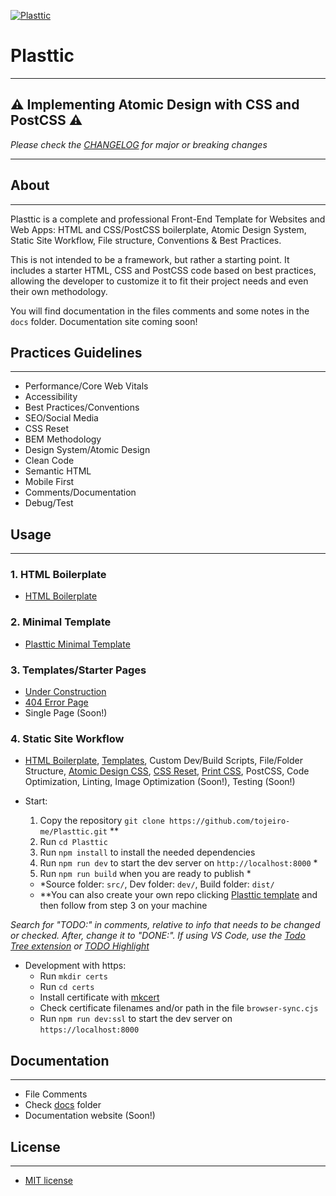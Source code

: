 [![Plasttic](https://plasttic.dev/assets/img/social/default-banner-1200_630.png)](https://plasttic.dev)

# Plasttic

---

## :warning: Implementing Atomic Design with CSS and PostCSS :warning:

_Please check the [CHANGELOG](/CHANGELOG.md) for major or breaking changes_

---

## About

---

Plasttic is a complete and professional Front-End Template for Websites and Web Apps: HTML and CSS/PostCSS boilerplate, Atomic Design System, Static Site Workflow, File structure, Conventions & Best Practices.

This is not intended to be a framework, but rather a starting point. It includes a starter HTML, CSS and PostCSS code based on best practices, allowing the developer to customize it to fit their project needs and even their own methodology.

You will find documentation in the files comments and some notes in the `docs` folder. Documentation site coming soon!

## Practices Guidelines

---

- Performance/Core Web Vitals
- Accessibility
- Best Practices/Conventions
- SEO/Social Media
- CSS Reset
- BEM Methodology
- Design System/Atomic Design
- Clean Code
- Semantic HTML
- Mobile First
- Comments/Documentation
- Debug/Test

## Usage

---

### 1. HTML Boilerplate

- [HTML Boilerplate](./src/boilerplate.html)

### 2. Minimal Template

- [Plasttic Minimal Template](https://github.com/tojeiro-me/Plasttic-template)

### 3. Templates/Starter Pages

- [Under Construction](https://boilerplate.plasttic.dev/temporary.html)
- [404 Error Page](https://boilerplate.plasttic.dev/404.html)
- Single Page (Soon!)

### 4. Static Site Workflow

- [HTML Boilerplate](./src/boilerplate.html), [Templates](https://boilerplate.plasttic.dev), Custom Dev/Build Scripts, File/Folder Structure, [Atomic Design CSS](docs/atomic-design.md), [CSS Reset](./src/assets/css/00_reset.css), [Print CSS](./src/assets/css/print.css), PostCSS, Code Optimization, Linting, Image Optimization (Soon!), Testing (Soon!)
- Start:

  1. Copy the repository `git clone https://github.com/tojeiro-me/Plasttic.git` \*\*
  2. Run `cd Plasttic`
  3. Run `npm install` to install the needed dependencies
  4. Run `npm run dev` to start the dev server on `http://localhost:8000` \*
  5. Run `npm run build` when you are ready to publish \*

  - \*Source folder: `src/`, Dev folder: `dev/`, Build folder: `dist/`
  - \*\*You can also create your own repo clicking [Plasttic template](https://github.com/tojeiro-me/Plasttic/generate) and then follow from step 3 on your machine

_Search for "TODO:" in comments, relative to info that needs to be changed or checked. After, change it to "DONE:". If using VS Code, use the [Todo Tree extension](https://marketplace.visualstudio.com/items?itemName=Gruntfuggly.todo-tree) or [TODO Highlight](https://marketplace.visualstudio.com/items?itemName=wayou.vscode-todo-highlight)_

- Development with https:
  - Run `mkdir certs`
  - Run `cd certs`
  - Install certificate with [mkcert](https://mkcert.dev/)
  - Check certificate filenames and/or path in the file `browser-sync.cjs`
  - Run `npm run dev:ssl` to start the dev server on `https://localhost:8000`

## Documentation

---

- File Comments
- Check [docs](./docs) folder
- Documentation website (Soon!)

## License

---

- [MIT license](https://opensource.org/licenses/MIT)
